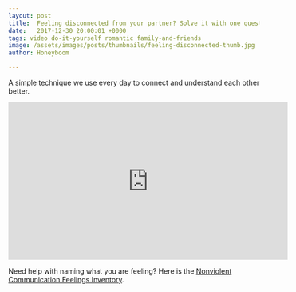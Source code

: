 ```yaml
---
layout: post
title:  Feeling disconnected from your partner? Solve it with one question.
date:   2017-12-30 20:00:01 +0000
tags: video do-it-yourself romantic family-and-friends
image: /assets/images/posts/thumbnails/feeling-disconnected-thumb.jpg
author: Honeyboom

---
```

A simple technique we use every day to connect and understand each other better.

<div class="video-container"><iframe width="560" height="315" src="https://www.youtube.com/embed/WH7MSaoOcW0" frameborder="0" allow="autoplay; encrypted-media" allowfullscreen></iframe></div>

Need help with naming what you are feeling? Here is the [Nonviolent Communication Feelings Inventory](http://bit.ly/2lte59S).
